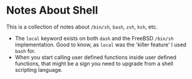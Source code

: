 # Notes About Shell

This is a collection of notes about `/bin/sh`, `bash`, `zsh`, `ksh`, etc.

- The `local` keyword exists on both `dash` and the FreeBSD `/bin/sh` implementation.  Good to know, as `local` was the 'killer feature' I used `bash` for.
- When you start calling user defined functions inside user defined functions, that might be a sign you need to upgrade from a shell scripting language.
